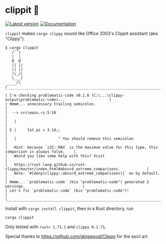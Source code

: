 # clippit 📎

[![Latest version](https://img.shields.io/crates/v/clippit.svg)](https://crates.io/crates/clippit) [![Documentation](https://docs.rs/clippit/badge.svg)](https://docs.rs/clippit/)

`clippit` makes `cargo clippy` sound like Office 2003's Clippit assistant (aka "Clippy").

```none
$ cargo clippit
   /‾‾\
   |  |
   @  @
   || |/
   || ||
   |\_/|
   \___/
     /\
/‾‾‾‾  ‾‾‾‾‾‾‾‾‾‾‾‾‾‾‾‾‾‾‾‾‾‾‾‾‾‾‾‾‾‾‾‾‾‾‾‾‾‾‾‾‾‾‾‾‾‾‾‾‾‾‾‾‾‾‾‾‾‾‾‾‾‾‾‾‾‾‾‾‾‾‾‾‾‾‾‾‾‾‾‾‾‾‾‾‾‾‾‾‾‾‾‾‾‾\
| I'm checking problematic-code v0.1.0 (C:\...\clippy-output\problematic-code)...                    |
| Hmmm... unnecessary trailing semicolon.                                                            |
|  --> src\main.rs:5:19                                                                              |
|   |                                                                                                |
| 5 |     let pi = 3.14;;                                                                            |
|   |                   ^ You should remove this semicolon                                           |
|   Hint: because `i32::MAX` is the maximum value for this type, this comparison is always false.    |
|   Would you like some help with this? Visit                                                        |
|   https://rust-lang.github.io/rust-clippy/master/index.html#absurd_extreme_comparisons.            |
|   Note: `#[deny(clippy::absurd_extreme_comparisons)]` on by default.                               |
| Hmmm... `problematic-code` (bin "problematic-code") generated 2 warnings.                          |
| Let's fix `problematic-code` (bin "problematic-code")!                                             |
\____________________________________________________________________________________________________/
```

Install with `cargo install clippit`, then in a Rust directory, run

```none
cargo clippit
```

Only tested with `rustc 1.71.1` and `clippy 0.1.71`.

Special thanks to https://github.com/gbigwood/Clippo for the ascii art.